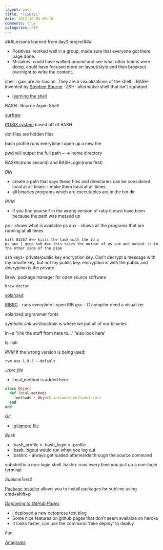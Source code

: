 ```yaml
---
layout: post
title: "FISDay1"
date: 2012-10-03 09:10
comments: true
categories: FIS
---
```

###Lessons learned from day0 project###

- Positives:  worked well in a group, made sure that everyone got there page done.
- Mistakes: could have walked around and see what other teams were doing, could have focused more on layout/style and then breakout overnight to write the content.

shell
: guis are an illusion. They are a visualizations of the shell. 
	: BASH- invented by [Stephen Bourne](http://en.wikipedia.org/wiki/Stephen_R._Bourne)
	: ZSH- alternative shell that isn't standard

- [learning the shell](http://linuxcommand.org/lts0040.php)

BASH
: Bourne Again Shell

[surfraw](http://surfraw.alioth.debian.org/)

[POSIX system](http://en.wikipedia.org/wiki/POSIX) based off of BASH

dot files are hidden files

bash profile runs everytime I open up a new file

pwd will output the full path
~ => home directory

BASHrc(runs second) and BASHLogin(runs first) 


*BIN*

- create a path that says these files and directories can be considered local at all times-- make them local at all times.
- all binaries programs which are executables are in the bin dir	

*RVM*

- if you find yourself in the wrong version of ruby it must have been because the path was messed up

ps - shows what is available 
ps aux - shows all the programs that are running at all times
```
kill 81367 #=> kills the task with the id x
ps aux | grep sub #=> this takes the output of ps aux and output it to the other side of the pipe
```

ssh keys- private/public key encryption key. Can't decrypt a message with my private key, but not my public key.
encryption is with the public and
decryption is the private

Brew:
package manager for open source software
```
brew doctor
```

[solarized](http://ethanschoonover.com/solarized)

[IRBRC](http://drnicwilliams.com/2006/10/12/my-irbrc-for-consoleirb/) - runs everytime I open IRB
gcc - C compiler
need a visualizer

solarized
prgrammer fonts

*symbolic link*
usr/local/bin is where we put all of our binaries

ln -s "link the stuff from here to..." 'also look here'


ls -lah

*RVM*
If the wrong version is being used:
```
rvm use 1.9.3 --default
```

*.irbrc file*

- local_method is added here
```ruby
class Object
  def local_methods
    (methods - Object.instance_methods).sort
  end
end
```

*Git*

- [.gitignore file](https://help.github.com/articles/ignoring-files)

*Bash*

- .bash_profile > .bash_login > .profile
- .bash_logout would run when you log out
- .bashrc - always get loaded afterwards through the source command

subshell is a non-login shell
.bashrc runs every time you pull up a non-login terminal

*SublimeText2*

[Package installer](http://wbond.net/sublime_packages/package_control/installation) allows you to install packages for sublime using cmd+shift+p


[*Deploying to GitHub Pages*](http://octopress.org/docs/deploying/github/)

- I deployed a new octopress [test blog](http://ajonas04.github.com/jonas/)
- Some nice features on github pages that don't seem available on heroku
- It looks faster, can use the command 'rake deploy' to deploy


*Fun*

[Anagrams](http://www.mbhs.edu/~bconnell/cgi-bin/anagram.cgi)


